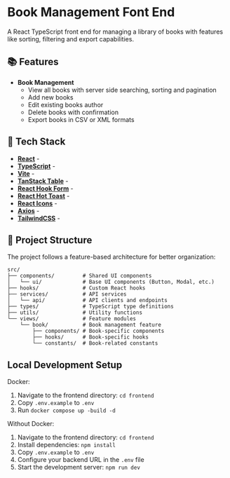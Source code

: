# Book Management Font End

A React TypeScript front end for managing a library of books with features like sorting, filtering and export capabilities.

## 📚 Features

- **Book Management**
  - View all books with server side searching, sorting and pagination
  - Add new books
  - Edit existing books author
  - Delete books with confirmation
  - Export books in CSV or XML formats

## 🔧 Tech Stack

- **[React](https://react.dev/)** -
- **[TypeScript](https://www.typescriptlang.org/docs/)** -
- **[Vite](https://vitejs.dev/guide/)** -
- **[TanStack Table](https://tanstack.com/table/latest/docs/introduction)** -
- **[React Hook Form](https://react-hook-form.com/get-started)** -
- **[React Hot Toast](https://react-hot-toast.com/docs)** -
- **[React Icons](https://react-icons.github.io/react-icons/)** -
- **[Axios](https://axios-http.com/docs/intro)** -
- **[TailwindCSS](https://tailwindcss.com/docs)** -

## 📁 Project Structure

The project follows a feature-based architecture for better organization:

```
src/
├── components/         # Shared UI components
│   └── ui/             # Base UI components (Button, Modal, etc.)
├── hooks/              # Custom React hooks
├── services/           # API services
│   └── api/            # API clients and endpoints
├── types/              # TypeScript type definitions
├── utils/              # Utility functions
└── views/              # Feature modules
    └── book/           # Book management feature
        ├── components/ # Book-specific components
        ├── hooks/      # Book-specific hooks
        └── constants/  # Book-related constants
```

## Local Development Setup
 
Docker:

1. Navigate to the frontend directory: `cd frontend`
2. Copy `.env.example` to `.env`
3. Run `docker compose up -build -d` 

Without Docker:

1. Navigate to the frontend directory: `cd frontend`
2. Install dependencies: `npm install`
3. Copy `.env.example` to `.env`
4. Configure your backend URL in the `.env` file
5. Start the development server: `npm run dev`